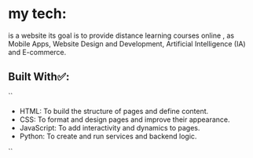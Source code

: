 # my tech:
is a website its goal is to provide distance learning courses online , as Mobile Apps, Website Design and Development, Artificial Intelligence (IA)
 and E-commerce.

## Built With✅:
``
- HTML: To build the structure of pages and define content.
- CSS: To format and design pages and improve their appearance.
- JavaScript: To add interactivity and dynamics to pages.
- Python: To create and run services and backend logic.
  
``

